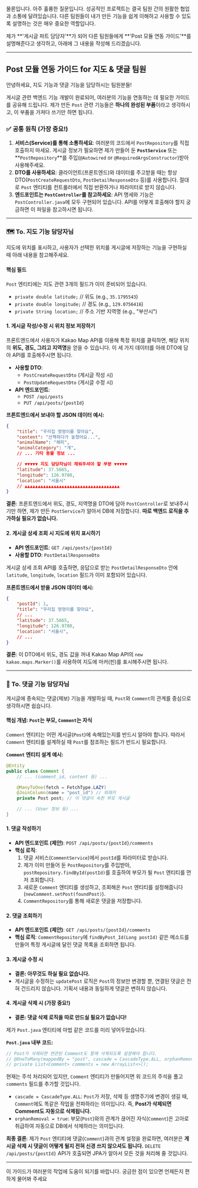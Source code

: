 물론입니다. 아주 훌륭한 질문입니다. 성공적인 프로젝트는 결국 팀원 간의 원활한 협업과 소통에 달려있습니다. 다른 팀원들이 내가 만든 기능을 쉽게 이해하고 사용할 수 있도록 설명하는 것은 매우 중요한 역할입니다.

제가 **'게시글 파트 담당자'**가 되어 다른 팀원들에게 **'Post 모듈 연동 가이드'**를 설명해준다고 생각하고, 아래에 그 내용을 작성해 드리겠습니다.

---

## **Post 모듈 연동 가이드 for 지도 & 댓글 팀원**

안녕하세요, 지도 기능과 댓글 기능을 담당하시는 팀원분들!

게시글 관련 백엔드 기능 개발이 완료되어, 여러분의 기능을 연동하는 데 필요한 가이드를 공유해 드립니다. 제가 만든 `Post` 관련 기능들은 **하나의 완성된 부품**이라고 생각하시고, 이 부품을 가져다 쓰기만 하면 됩니다.

### **✅ 공통 원칙 (가장 중요!)**

1.  **서비스(Service)를 통해 소통하세요**: 여러분의 코드에서 `PostRepository`를 직접 호출하지 마세요. 게시글 정보가 필요하면 제가 만들어 둔 **`PostService`** 또는 **`PostRepository`**를 주입(`@Autowired` or `@RequiredArgsConstructor`)받아 사용해주세요.
2.  **DTO를 사용하세요**: 클라이언트(프론트엔드)와 데이터를 주고받을 때는 항상 DTO(`PostCreateRequestDto`, `PostDetailResponseDto` 등)를 사용합니다. 절대로 `Post` 엔티티를 컨트롤러에서 직접 반환하거나 파라미터로 받지 않습니다.
3.  **엔드포인트는 `PostController`를 참고하세요**: API 명세와 기능은 `PostController.java`에 모두 구현되어 있습니다. API를 어떻게 호출해야 할지 궁금하면 이 파일을 참고하시면 됩니다.

---

### **🗺️ To. 지도 기능 담당자님**

지도에 위치를 표시하고, 사용자가 선택한 위치를 게시글에 저장하는 기능을 구현하실 때 아래 내용을 참고해주세요.

#### **핵심 필드**

`Post` 엔티티에는 지도 관련 3개의 필드가 이미 준비되어 있습니다.

-   `private double latitude;` // 위도 (e.g., `35.1795543`)
-   `private double longitude;` // 경도 (e.g., `129.0756416`)
-   `private String location;` // 주소 기반 지역명 (e.g., "부산시")

#### **1. 게시글 작성/수정 시 위치 정보 저장하기**

프론트엔드에서 사용자가 Kakao Map API를 이용해 특정 위치를 클릭하면, 해당 위치의 **위도, 경도, 그리고 지역명**을 얻을 수 있습니다. 이 세 가지 데이터를 아래 DTO에 담아 API를 호출해주시면 됩니다.

-   **사용할 DTO**:
    -   `PostCreateRequestDto` (게시글 작성 시)
    -   `PostUpdateRequestDto` (게시글 수정 시)
-   **API 엔드포인트**:
    -   `POST /api/posts`
    -   `PUT /api/posts/{postId}`

**프론트엔드에서 보내야 할 JSON 데이터 예시:**

```json
{
    "title": "우리집 멍멍이를 찾아요",
    "content": "산책하다가 놓쳤어요...",
    "animalName": "해피",
    "animalCategory": "개",
    // ... 기타 동물 정보 ...

    // ▼▼▼▼▼ 지도 담당자님이 채워주셔야 할 부분 ▼▼▼▼▼
    "latitude": 37.5665,
    "longitude": 126.9780,
    "location": "서울시"
    // ▲▲▲▲▲▲▲▲▲▲▲▲▲▲▲▲▲▲▲▲▲▲▲▲▲▲▲▲▲▲▲▲▲▲▲▲
}
```

**결론**: 프론트엔드에서 위도, 경도, 지역명을 DTO에 담아 `PostController`로 보내주시기만 하면, 제가 만든 `PostService`가 알아서 DB에 저장합니다. **따로 백엔드 로직을 추가하실 필요가 없습니다.**

#### **2. 게시글 상세 조회 시 지도에 위치 표시하기**

-   **API 엔드포인트**: `GET /api/posts/{postId}`
-   **사용할 DTO**: `PostDetailResponseDto`

게시글 상세 조회 API를 호출하면, 응답으로 받는 `PostDetailResponseDto` 안에 `latitude`, `longitude`, `location` 필드가 이미 포함되어 있습니다.

**프론트엔드에서 받을 JSON 데이터 예시:**
```json
{
    "postId": 1,
    "title": "우리집 멍멍이를 찾아요",
    // ...
    "latitude": 37.5665,
    "longitude": 126.9780,
    "location": "서울시",
    // ...
}
```
**결론**: 이 DTO에서 위도, 경도 값을 꺼내 Kakao Map API의 `new kakao.maps.Marker()`를 사용하여 지도에 마커(핀)를 표시해주시면 됩니다.

---

### **💬 To. 댓글 기능 담당자님**

게시글에 종속되는 댓글(제보) 기능을 개발하실 때, `Post`와 `Comment`의 관계를 중심으로 생각하시면 쉽습니다.

#### **핵심 개념: `Post`는 부모, `Comment`는 자식**

`Comment` 엔티티는 어떤 게시글(`Post`)에 속해있는지를 반드시 알아야 합니다. 따라서 `Comment` 엔티티를 설계하실 때 `Post`를 참조하는 필드가 반드시 필요합니다.

**`Comment` 엔티티 설계 예시:**
```java
@Entity
public class Comment {
    // ... (comment_id, content 등) ...

    @ManyToOne(fetch = FetchType.LAZY)
    @JoinColumn(name = "post_id") // 외래키
    private Post post; // 이 댓글이 속한 부모 게시글

    // ... (User 정보 등) ...
}
```

#### **1. 댓글 작성하기**

-   **API 엔드포인트 (제안)**: `POST /api/posts/{postId}/comments`
-   **핵심 로직**:
    1.  댓글 서비스(`CommentService`)에서 `postId`를 파라미터로 받습니다.
    2.  제가 이미 만들어 둔 `PostRepository`를 주입받아, `postRepository.findById(postId)`를 호출하여 부모가 될 `Post` 엔티티를 먼저 조회합니다.
    3.  새로운 `Comment` 엔티티를 생성하고, 조회해온 `Post` 엔티티를 설정해줍니다 (`newComment.setPost(foundPost)`).
    4.  `CommentRepository`를 통해 새로운 댓글을 저장합니다.

#### **2. 댓글 조회하기**

-   **API 엔드포인트 (제안)**: `GET /api/posts/{postId}/comments`
-   **핵심 로직**: `CommentRepository`에 `findByPost_Id(Long postId)` 같은 메소드를 만들어 특정 게시글에 달린 댓글 목록을 조회하면 됩니다.

#### **3. 게시글 수정 시**

-   **결론: 아무것도 하실 필요 없습니다.**
-   게시글을 수정하는 `updatePost` 로직은 `Post`의 정보만 변경할 뿐, 연결된 댓글은 전혀 건드리지 않습니다. 기획서 내용과 동일하게 댓글은 변하지 않습니다.

#### **4. 게시글 삭제 시 (가장 중요!)**

-   **결론: 댓글 삭제 로직을 따로 만드실 필요가 없습니다!**

제가 `Post.java` 엔티티에 마법 같은 코드를 미리 넣어두었습니다.

**`Post.java` 내부 코드:**
```java
// Post가 삭제되면 연관된 Comment도 함께 삭제되도록 설정해야 합니다.
// @OneToMany(mappedBy = "post", cascade = CascadeType.ALL, orphanRemoval = true)
// private List<Comment> comments = new ArrayList<>();
```
현재는 주석 처리되어 있지만, `Comment` 엔티티가 만들어지면 위 코드의 주석을 풀고 `comments` 필드를 추가할 것입니다.

-   `cascade = CascadeType.ALL`: `Post`가 저장, 삭제 등 생명주기에 변경이 생길 때, `Comment`에도 똑같은 작업을 전파하라는 의미입니다. 즉, **Post가 삭제되면 Comment도 자동으로 삭제됩니다.**
-   `orphanRemoval = true`: 부모(`Post`)와의 관계가 끊어진 자식(`Comment`)은 고아로 취급하여 자동으로 DB에서 삭제하라는 의미입니다.

**최종 결론**: 제가 `Post` 엔티티에 댓글(`Comment`)과의 관계 설정을 완료하면, 여러분은 **게시글 삭제 시 댓글이 어떻게 될지 전혀 신경 쓰지 않으셔도 됩니다.** `DELETE /api/posts/{postId}` API가 호출되면 JPA가 알아서 모든 것을 처리해 줄 것입니다.

---

이 가이드가 여러분의 작업에 도움이 되기를 바랍니다. 궁금한 점이 있으면 언제든지 편하게 물어봐 주세요